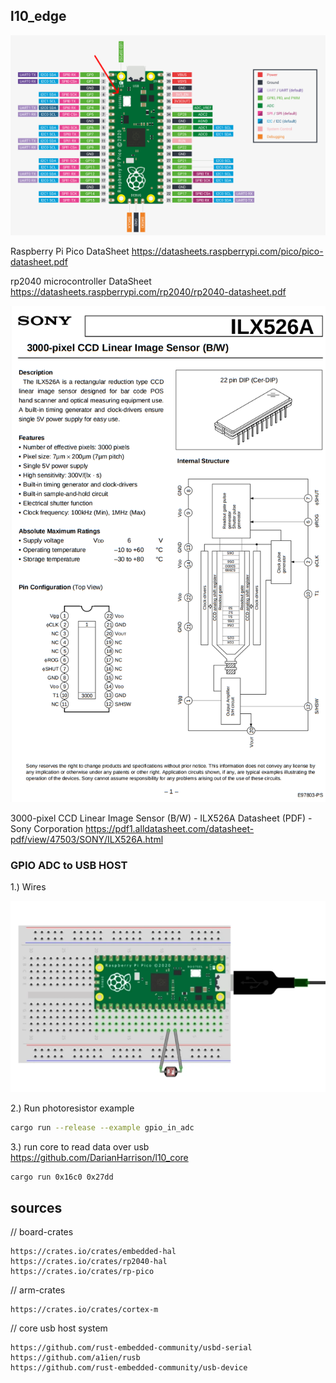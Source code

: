 ## l10_edge

![Alt Text](./docs/pico-datasheet.png)

Raspberry Pi Pico DataSheet
https://datasheets.raspberrypi.com/pico/pico-datasheet.pdf

rp2040 microcontroller DataSheet
https://datasheets.raspberrypi.com/rp2040/rp2040-datasheet.pdf


![Alt Text](./docs/ccd-datasheet.png)

3000-pixel CCD Linear Image Sensor (B/W) - ILX526A Datasheet (PDF) - Sony Corporation
https://pdf1.alldatasheet.com/datasheet-pdf/view/47503/SONY/ILX526A.html



### GPIO ADC to USB HOST

1.) Wires


![Alt Text](./docs/photoresistor.png)


2.) Run photoresistor example
```sh
cargo run --release --example gpio_in_adc
```

3.) run core to read data over usb
https://github.com/DarianHarrison/l10_core
```sh
cargo run 0x16c0 0x27dd
```


## sources

// board-crates
```
https://crates.io/crates/embedded-hal
https://crates.io/crates/rp2040-hal
https://crates.io/crates/rp-pico
```

// arm-crates
```
https://crates.io/crates/cortex-m
```

// core
usb host system
```
https://github.com/rust-embedded-community/usbd-serial
https://github.com/a1ien/rusb
https://github.com/rust-embedded-community/usb-device
```